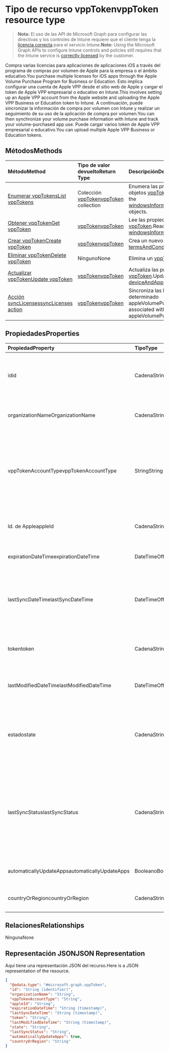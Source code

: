 # <a name="vpptoken-resource-type"></a><span data-ttu-id="04b89-101">Tipo de recurso vppToken</span><span class="sxs-lookup"><span data-stu-id="04b89-101">vppToken resource type</span></span>

> <span data-ttu-id="04b89-102">**Nota:** El uso de las API de Microsoft Graph para configurar las directivas y los controles de Intune requiere que el cliente tenga la [licencia correcta](https://go.microsoft.com/fwlink/?linkid=839381) para el servicio Intune.</span><span class="sxs-lookup"><span data-stu-id="04b89-102">**Note:** Using the Microsoft Graph APIs to configure Intune controls and policies still requires that the Intune service is [correctly licensed](https://go.microsoft.com/fwlink/?linkid=839381) by the customer.</span></span>

<span data-ttu-id="04b89-103">Compra varias licencias para aplicaciones de aplicaciones iOS a través del programa de compras por volumen de Apple para la empresa o el ámbito educativo.</span><span class="sxs-lookup"><span data-stu-id="04b89-103">You purchase multiple licenses for iOS apps through the Apple Volume Purchase Program for Business or Education.</span></span> <span data-ttu-id="04b89-104">Esto implica configurar una cuenta de Apple VPP desde el sitio web de Apple y cargar el token de Apple VPP empresarial o educativo en Intune.</span><span class="sxs-lookup"><span data-stu-id="04b89-104">This involves setting up an Apple VPP account from the Apple website and uploading the Apple VPP Business or Education token to Intune.</span></span> <span data-ttu-id="04b89-105">A continuación, puede sincronizar la información de compra por volumen con Intune y realizar un seguimiento de su uso de la aplicación de compra por volumen.</span><span class="sxs-lookup"><span data-stu-id="04b89-105">You can then synchronize your volume purchase information with Intune and track your volume-purchased app use.</span></span> <span data-ttu-id="04b89-106">Puede cargar varios token de Apple VPP empresarial o educativo.</span><span class="sxs-lookup"><span data-stu-id="04b89-106">You can upload multiple Apple VPP Business or Education tokens.</span></span>
## <a name="methods"></a><span data-ttu-id="04b89-107">Métodos</span><span class="sxs-lookup"><span data-stu-id="04b89-107">Methods</span></span>
|<span data-ttu-id="04b89-108">Método</span><span class="sxs-lookup"><span data-stu-id="04b89-108">Method</span></span>|<span data-ttu-id="04b89-109">Tipo de valor devuelto</span><span class="sxs-lookup"><span data-stu-id="04b89-109">Return Type</span></span>|<span data-ttu-id="04b89-110">Descripción</span><span class="sxs-lookup"><span data-stu-id="04b89-110">Description</span></span>|
|:---|:---|:---|
|[<span data-ttu-id="04b89-111">Enumerar vppTokens</span><span class="sxs-lookup"><span data-stu-id="04b89-111">List vppTokens</span></span>](../api/intune_onboarding_vpptoken_list.md)|<span data-ttu-id="04b89-112">Colección [vppToken](../resources/intune_onboarding_vpptoken.md)</span><span class="sxs-lookup"><span data-stu-id="04b89-112">[vppToken](../resources/intune_onboarding_vpptoken.md) collection</span></span>|<span data-ttu-id="04b89-113">Enumera las propiedades y las relaciones de los objetos [vppToken](../resources/intune_onboarding_vpptoken.md).</span><span class="sxs-lookup"><span data-stu-id="04b89-113">List properties and relationships of the [windowsInformationProtectionAppLearningSummary](../resources/intune_onboarding_vpptoken.md) objects.</span></span>|
|[<span data-ttu-id="04b89-114">Obtener vppToken</span><span class="sxs-lookup"><span data-stu-id="04b89-114">Get vppToken</span></span>](../api/intune_onboarding_vpptoken_get.md)|[<span data-ttu-id="04b89-115">vppToken</span><span class="sxs-lookup"><span data-stu-id="04b89-115">vppToken</span></span>](../resources/intune_onboarding_vpptoken.md)|<span data-ttu-id="04b89-116">Lee las propiedades y las relaciones del objeto [vppToken](../resources/intune_onboarding_vpptoken.md).</span><span class="sxs-lookup"><span data-stu-id="04b89-116">Read properties and relationships of the [windowsInformationProtectionAppLockerFile](../resources/intune_onboarding_vpptoken.md) object.</span></span>|
|[<span data-ttu-id="04b89-117">Crear vppToken</span><span class="sxs-lookup"><span data-stu-id="04b89-117">Create vppToken</span></span>](../api/intune_onboarding_vpptoken_create.md)|[<span data-ttu-id="04b89-118">vppToken</span><span class="sxs-lookup"><span data-stu-id="04b89-118">vppToken</span></span>](../resources/intune_onboarding_vpptoken.md)|<span data-ttu-id="04b89-119">Crea un nuevo objeto [vppToken](../resources/intune_onboarding_vpptoken.md).</span><span class="sxs-lookup"><span data-stu-id="04b89-119">Create a new [termsAndConditions](../resources/intune_onboarding_vpptoken.md) object.</span></span>|
|[<span data-ttu-id="04b89-120">Eliminar vppToken</span><span class="sxs-lookup"><span data-stu-id="04b89-120">Delete vppToken</span></span>](../api/intune_onboarding_vpptoken_delete.md)|<span data-ttu-id="04b89-121">Ninguno</span><span class="sxs-lookup"><span data-stu-id="04b89-121">None</span></span>|<span data-ttu-id="04b89-122">Elimina un [vppToken](../resources/intune_onboarding_vpptoken.md).</span><span class="sxs-lookup"><span data-stu-id="04b89-122">Deletes a [vppToken](../resources/intune_onboarding_vpptoken.md).</span></span>|
|[<span data-ttu-id="04b89-123">Actualizar vppToken</span><span class="sxs-lookup"><span data-stu-id="04b89-123">Update vppToken</span></span>](../api/intune_onboarding_vpptoken_update.md)|[<span data-ttu-id="04b89-124">vppToken</span><span class="sxs-lookup"><span data-stu-id="04b89-124">vppToken</span></span>](../resources/intune_onboarding_vpptoken.md)|<span data-ttu-id="04b89-125">Actualiza las propiedades de un objeto [vppToken](../resources/intune_onboarding_vpptoken.md).</span><span class="sxs-lookup"><span data-stu-id="04b89-125">Update the properties of a [deviceAndAppManagementRoleAssignment](../resources/intune_onboarding_vpptoken.md) object.</span></span>|
|[<span data-ttu-id="04b89-126">Acción syncLicenses</span><span class="sxs-lookup"><span data-stu-id="04b89-126">syncLicenses action</span></span>](../api/intune_onboarding_vpptoken_synclicenses.md)|[<span data-ttu-id="04b89-127">vppToken</span><span class="sxs-lookup"><span data-stu-id="04b89-127">vppToken</span></span>](../resources/intune_onboarding_vpptoken.md)|<span data-ttu-id="04b89-128">Sincroniza las licencias asociadas con un determinado appleVolumePurchaseProgramToken.</span><span class="sxs-lookup"><span data-stu-id="04b89-128">Syncs licenses associated with a specific appleVolumePurchaseProgramToken</span></span>|

## <a name="properties"></a><span data-ttu-id="04b89-129">Propiedades</span><span class="sxs-lookup"><span data-stu-id="04b89-129">Properties</span></span>
|<span data-ttu-id="04b89-130">Propiedad</span><span class="sxs-lookup"><span data-stu-id="04b89-130">Property</span></span>|<span data-ttu-id="04b89-131">Tipo</span><span class="sxs-lookup"><span data-stu-id="04b89-131">Type</span></span>|<span data-ttu-id="04b89-132">Descripción</span><span class="sxs-lookup"><span data-stu-id="04b89-132">Description</span></span>|
|:---|:---|:---|
|<span data-ttu-id="04b89-133">id</span><span class="sxs-lookup"><span data-stu-id="04b89-133">id</span></span>|<span data-ttu-id="04b89-134">Cadena</span><span class="sxs-lookup"><span data-stu-id="04b89-134">String</span></span>|<span data-ttu-id="04b89-135">Esto se genera automáticamente cuando se crea el appleVolumePurchaseProgramToken.</span><span class="sxs-lookup"><span data-stu-id="04b89-135">This is automatically generated when the appleVolumePurchaseProgramToken is created.</span></span> <span data-ttu-id="04b89-136">Es la clave de la entidad.</span><span class="sxs-lookup"><span data-stu-id="04b89-136">It is the Key of the entity.</span></span>|
|<span data-ttu-id="04b89-137">organizationName</span><span class="sxs-lookup"><span data-stu-id="04b89-137">OrganizationName</span></span>|<span data-ttu-id="04b89-138">Cadena</span><span class="sxs-lookup"><span data-stu-id="04b89-138">String</span></span>|<span data-ttu-id="04b89-139">Organización asociada al token del Programa de Compras por Volumen de Apple</span><span class="sxs-lookup"><span data-stu-id="04b89-139">The organization associated with the Apple Volume Purchase Program Token</span></span>|
|<span data-ttu-id="04b89-140">vppTokenAccountType</span><span class="sxs-lookup"><span data-stu-id="04b89-140">vppTokenAccountType</span></span>|<span data-ttu-id="04b89-141">String</span><span class="sxs-lookup"><span data-stu-id="04b89-141">String</span></span>|<span data-ttu-id="04b89-142">Tipo de programa de compras por volumen al que está asociado el token del Programa de Compras por Volumen de Apple especificado.</span><span class="sxs-lookup"><span data-stu-id="04b89-142">The type of volume purchase program which the given Apple Volume Purchase Program Token is associated with.</span></span> <span data-ttu-id="04b89-143">Los valores posibles son: `business` y `education`.</span><span class="sxs-lookup"><span data-stu-id="04b89-143">Possible values are: `business`, `education`.</span></span> <span data-ttu-id="04b89-144">Los valores posibles son: `business` y `education`.</span><span class="sxs-lookup"><span data-stu-id="04b89-144">Possible values are: `business`, `education`.</span></span>|
|<span data-ttu-id="04b89-145">Id. de Apple</span><span class="sxs-lookup"><span data-stu-id="04b89-145">appleId</span></span>|<span data-ttu-id="04b89-146">Cadena</span><span class="sxs-lookup"><span data-stu-id="04b89-146">String</span></span>|<span data-ttu-id="04b89-147">Identificador de Apple asociado al token del Programa de compras por volumen de Apple especificado.</span><span class="sxs-lookup"><span data-stu-id="04b89-147">The Apple Id associated with the given Apple Volume Purchase Program Token.</span></span>|
|<span data-ttu-id="04b89-148">expirationDateTime</span><span class="sxs-lookup"><span data-stu-id="04b89-148">expirationDateTime</span></span>|<span data-ttu-id="04b89-149">DateTimeOffset</span><span class="sxs-lookup"><span data-stu-id="04b89-149">DateTimeOffset</span></span>|<span data-ttu-id="04b89-150">La fecha y hora de vencimiento del token del Programa de compras por volumen de Apple.</span><span class="sxs-lookup"><span data-stu-id="04b89-150">The expiration date time of the Apple Volume Purchase Program Token.</span></span>|
|<span data-ttu-id="04b89-151">lastSyncDateTime</span><span class="sxs-lookup"><span data-stu-id="04b89-151">lastSyncDateTime</span></span>|<span data-ttu-id="04b89-152">DateTimeOffset</span><span class="sxs-lookup"><span data-stu-id="04b89-152">DateTimeOffset</span></span>|<span data-ttu-id="04b89-153">La última vez que se realizó la sincronización de una aplicación con el servicio del programa de compras por volumen de Apple utilizando el token de ese programa de compras.</span><span class="sxs-lookup"><span data-stu-id="04b89-153">The last time when an application sync was done with the Apple volume purchase program service using the the Apple Volume Purchase Program Token.</span></span>|
|<span data-ttu-id="04b89-154">token</span><span class="sxs-lookup"><span data-stu-id="04b89-154">token</span></span>|<span data-ttu-id="04b89-155">Cadena</span><span class="sxs-lookup"><span data-stu-id="04b89-155">String</span></span>|<span data-ttu-id="04b89-156">La cadena del token del programa de compras por volumen de Apple descargada desde ese programa de compras.</span><span class="sxs-lookup"><span data-stu-id="04b89-156">The Apple Volume Purchase Program Token string downloaded from the Apple Volume Purchase Program.</span></span>|
|<span data-ttu-id="04b89-157">lastModifiedDateTime</span><span class="sxs-lookup"><span data-stu-id="04b89-157">lastModifiedDateTime</span></span>|<span data-ttu-id="04b89-158">DateTimeOffset</span><span class="sxs-lookup"><span data-stu-id="04b89-158">DateTimeOffset</span></span>|<span data-ttu-id="04b89-159">La fecha y hora de modificación asociada con el token del Programa de compras por volumen de Apple.</span><span class="sxs-lookup"><span data-stu-id="04b89-159">Last modification date time associated with the Apple Volume Purchase Program Token.</span></span>|
|<span data-ttu-id="04b89-160">estado</span><span class="sxs-lookup"><span data-stu-id="04b89-160">state</span></span>|<span data-ttu-id="04b89-161">Cadena</span><span class="sxs-lookup"><span data-stu-id="04b89-161">String</span></span>|<span data-ttu-id="04b89-162">Estado actual del token del Programa de compras por volumen de Apple.</span><span class="sxs-lookup"><span data-stu-id="04b89-162">Current state of the Apple Volume Purchase Program Token.</span></span> <span data-ttu-id="04b89-163">Los valores posibles son: `unknown`, `valid`, `expired` y `invalid`.</span><span class="sxs-lookup"><span data-stu-id="04b89-163">Possible values are: `unknown`, `valid`, `expired`, `invalid`.</span></span> <span data-ttu-id="04b89-164">Los valores posibles son: `unknown`, `valid`, `expired` y `invalid`.</span><span class="sxs-lookup"><span data-stu-id="04b89-164">Possible values are: `unknown`, `valid`, `expired`, `invalid`.</span></span>|
|<span data-ttu-id="04b89-165">lastSyncStatus</span><span class="sxs-lookup"><span data-stu-id="04b89-165">lastSyncStatus</span></span>|<span data-ttu-id="04b89-166">Cadena</span><span class="sxs-lookup"><span data-stu-id="04b89-166">String</span></span>|<span data-ttu-id="04b89-167">Estado de sincronización actual de la última sincronización de la aplicación que se activó con el Token del programa de compras por volumen de Apple.</span><span class="sxs-lookup"><span data-stu-id="04b89-167">Current sync status of the last application sync which was triggered using the Apple Volume Purchase Program Token.</span></span> <span data-ttu-id="04b89-168">Los valores posibles son: `none`, `inProgress`, `completed` y `failed`.</span><span class="sxs-lookup"><span data-stu-id="04b89-168">Possible values are: `none`, `inProgress`, `completed`, `failed`.</span></span> <span data-ttu-id="04b89-169">Los valores posibles son: `none`, `inProgress`, `completed` y `failed`.</span><span class="sxs-lookup"><span data-stu-id="04b89-169">Possible values are: `none`, `inProgress`, `completed`, `failed`.</span></span>|
|<span data-ttu-id="04b89-170">automaticallyUpdateApps</span><span class="sxs-lookup"><span data-stu-id="04b89-170">automaticallyUpdateApps</span></span>|<span data-ttu-id="04b89-171">Booleano</span><span class="sxs-lookup"><span data-stu-id="04b89-171">Boolean</span></span>|<span data-ttu-id="04b89-172">Si las aplicaciones para el token VPP se actualizarán automáticamente o no.</span><span class="sxs-lookup"><span data-stu-id="04b89-172">Whether or not apps for the VPP token will be automatically updated.</span></span>|
|<span data-ttu-id="04b89-173">countryOrRegion</span><span class="sxs-lookup"><span data-stu-id="04b89-173">countryOrRegion</span></span>|<span data-ttu-id="04b89-174">Cadena</span><span class="sxs-lookup"><span data-stu-id="04b89-174">String</span></span>|<span data-ttu-id="04b89-175">Si las aplicaciones para el token VPP se actualizarán automáticamente o no.</span><span class="sxs-lookup"><span data-stu-id="04b89-175">Whether or not apps for the VPP token will be automatically updated.</span></span>|

## <a name="relationships"></a><span data-ttu-id="04b89-176">Relaciones</span><span class="sxs-lookup"><span data-stu-id="04b89-176">Relationships</span></span>
<span data-ttu-id="04b89-177">Ninguna</span><span class="sxs-lookup"><span data-stu-id="04b89-177">None</span></span>
## <a name="json-representation"></a><span data-ttu-id="04b89-178">Representación JSON</span><span class="sxs-lookup"><span data-stu-id="04b89-178">JSON Representation</span></span>
<span data-ttu-id="04b89-179">Aquí tiene una representación JSON del recurso.</span><span class="sxs-lookup"><span data-stu-id="04b89-179">Here is a JSON representation of the resource.</span></span>
<!-- {
  "blockType": "resource",
  "keyProperty": "id",
  "@odata.type": "microsoft.graph.vppToken"
}
-->
``` json
{
  "@odata.type": "#microsoft.graph.vppToken",
  "id": "String (identifier)",
  "organizationName": "String",
  "vppTokenAccountType": "String",
  "appleId": "String",
  "expirationDateTime": "String (timestamp)",
  "lastSyncDateTime": "String (timestamp)",
  "token": "String",
  "lastModifiedDateTime": "String (timestamp)",
  "state": "String",
  "lastSyncStatus": "String",
  "automaticallyUpdateApps": true,
  "countryOrRegion": "String"
}
```



